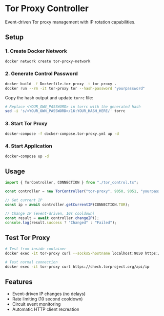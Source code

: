 # Tor Proxy Controller

Event-driven Tor proxy management with IP rotation capabilities.

## Setup

### 1. Create Docker Network
```bash
docker network create tor-proxy-network
```

### 2. Generate Control Password
```bash
docker build -f Dockerfile.tor-proxy -t tor-proxy .
docker run --rm -it tor-proxy tor --hash-password "yourpassword"
```

Copy the hash output and update `torrc` file:
```bash
# Replace <YOUR_OWN_PASSWORD> in torrc with the generated hash
sed -i 's/<YOUR_OWN_PASSWORD>/16:YOUR_HASH_HERE/' torrc
```

### 3. Start Tor Proxy
```bash
docker-compose -f docker-compose.tor-proxy.yml up -d
```

### 4. Start Application
```bash
docker-compose up -d
```

## Usage

```typescript
import { TorController, CONNECTION } from "./tor_control.ts";

const controller = new TorController("tor-proxy", 9050, 9051, "yourpassword");

// Get current IP
const ip = await controller.getCurrentIP(CONNECTION.TOR);

// Change IP (event-driven, 10s cooldown)
const result = await controller.changeIP();
console.log(result.success ? "Changed" : "Failed");
```

## Test Tor Proxy

```bash
# Test from inside container
docker exec -it tor-proxy curl --socks5-hostname localhost:9050 https://check.torproject.org/api/ip

# Test normal connection
docker exec -it tor-proxy curl https://check.torproject.org/api/ip
```

## Features

- Event-driven IP changes (no delays)
- Rate limiting (10 second cooldown)
- Circuit event monitoring
- Automatic HTTP client recreation